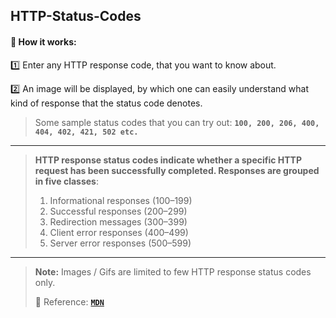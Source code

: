## HTTP-Status-Codes

#### 🔁 How it works:
  

1️⃣ Enter any HTTP response code, that you want to know about.
  
2️⃣ An image will be displayed, by which one can easily understand what kind of response that the status code denotes.

> Some sample status codes that you can try out: **`100, 200, 206, 400, 404, 402, 421, 502 etc.`**

---

> **HTTP response status codes indicate whether a specific HTTP request has been successfully completed. Responses are grouped in five classes**:
> 1. Informational responses (100–199)<br>
> 2. Successful responses (200–299)<br>
> 3. Redirection messages (300–399)<br>
> 4. Client error responses (400–499)<br>
> 5. Server error responses (500–599)<br>

---

> **Note:** Images / Gifs are limited to few HTTP response status codes only.
>
> 📑 Reference: [**`MDN`**](https://developer.mozilla.org/en-US/docs/Web/HTTP/Status)
